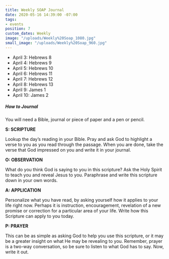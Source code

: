 ```yaml
---
title: Weekly SOAP Journal
date: 2020-05-16 14:39:00 -07:00
tags:
- events
position: 7
custom_dates: Weekly
image: "/uploads/Weekly%20Soap_1080.jpg"
small_image: "/uploads/Weekly%20Soap_960.jpg"
---
```


* April 3: Hebrews 8
* April 4: Hebrews 9
* April 5: Hebrews 10
* April 6: Hebrews 11
* April 7: Hebrews 12
* April 8: Hebrews 13
* April 9: James 1
* April 10: James 2

##### How to Journal

You will need a Bible, journal or piece of paper and a pen or pencil.

**S: SCRIPTURE**

Lookup the day’s reading in your Bible. Pray and ask God to highlight a verse to you as you read through the passage. When you are done, take the verse that God impressed on you and write it in your journal.

**O: OBSERVATION**

What do you think God is saying to you in this scripture? Ask the Holy Spirit to teach you and reveal Jesus to you. Paraphrase and write this scripture down in your own words.

**A: APPLICATION**

Personalize what you have read, by asking yourself how it applies to your life right now. Perhaps it is instruction, encouragement, revelation of a new promise or correction for a particular area of your life. Write how this Scripture can apply to you today.

**P: PRAYER**

This can be as simple as asking God to help you use this scripture, or it may be a greater insight on what He may be revealing to you. Remember, prayer is a two-way conversation, so be sure to listen to what God has to say. Now, write it out.